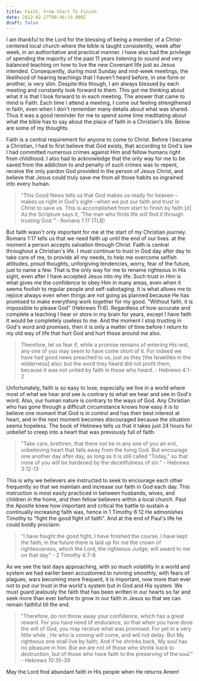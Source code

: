 ```yaml
---
title: Faith, From Start To Finish
date: 2022-02-27T00:46:33.000Z
draft: false
---
```

I am thankful to the Lord for the blessing of being a member of a Christ-centered local church where the bible is taught consistently, week after week, in an authoritative and practical manner. I have also had the privilege of spending the majority of the past 11 years listening to sound and very balanced teaching on how to live the new Covenant life just as Jesus intended. Consequently, during most Sunday and mid-week meetings, the likelihood of hearing teachings that I haven't heard before, in one form or another, is very slim. Despite this though, I am always blessed by each meeting and constantly look forward to them. This got me thinking about what it is that I look forward to in each meeting. The answer that came to mind is Faith. Each time I attend a meeting, I come out feeling strengthened in faith, even when I don't remember many details about what was shared. Thus it was a good reminder for me to spend some time meditating about what the bible has to say about the place of faith in a Christian's life. Below are some of my thoughts.

Faith is a central requirement for anyone to come to Christ. Before I became a Christian, I had to first believe that God exists, that according to God's law I had committed numerous crimes against Him and fellow humans right from childhood. I also had to acknowledge that the only way for me to be saved from the addiction to and penalty of such crimes was to repent, receive the only pardon God provided in the person of Jesus Christ, and believe that Jesus could truly save me from all those habits so ingrained into every human.

> "This Good News tells us that God makes us ready for heaven--makes us right in God's sight--when we put our faith and trust in Christ to save us. This is accomplished from start to finish by faith.[d] As the Scripture says it, 'The man who finds life will find it through trusting God.'"- Romans 1:17 (TLB)

But faith wasn't only important for me at the start of my Christian journey. Romans 1:17 tells us that we need faith up until the end of our lives. at the moment a person accepts salvation through Christ. Faith is central throughout a Christian's life. I must continue to trust in God day after day to take care of me, to provide all my needs, to help me overcome selfish attitudes, proud thoughts, unforgiving tendencies, worry, fear of the future, just to name a few. That is the only way for me to rename righteous in His sight, even after I have accepted Jesus into my life. Such trust in Him is what gives me the confidence to obey Him in many areas, even when it seems foolish to regular people and self-sabotaging. It is what allows me to rejoice always even when things are not going as planned because He has promised to make everything work together for my good. "Without faith, it is impossible to please God" (Hebrews 11:6). Regardless of how accurate and complete a teaching I hear or store in my brain for years, except I have faith it would be completely useless to me. And the moment I stop trusting in God's word and promises, then it is only a matter of time before I return to my old way of life that hurt God and hurt those around me also.

> Therefore, let us fear if, while a promise remains of entering His rest, any one of you may seem to have come short of it. For indeed we have had good news preached to us, just as they [the Israelites in the wilderness] also; but the word they heard did not profit them, because it was not united by faith in those who heard. - Hebrews 4:1-2

Unfortunately, faith is so easy to lose, especially we live in a world where most of what we hear and see is contrary to what we hear and see in God's word. Also, our human nature is contrary to the ways of God. Any Christian who has gone through a difficult circumstance knows how easy it is to believe one moment that God is in control and has their best interest at heart, and in the next moment becomes discouraged because the situation seems hopeless. The book of Hebrews tells us that it takes just 24 hours for unbelief to creep into a heart that was previously full of faith.

> "Take care, brethren, that there not be in any one of you an evil, unbelieving heart that falls away from the living God. But encourage one another day after day, as long as it is still called "Today," so that none of you will be hardened by the deceitfulness of sin." - Hebrews 3:12-13

This is why we believers are instructed to seek to encourage each other frequently so that we maintain and increase our faith in God each day. This instruction is most easily practiced in between husbands, wives, and children in the home, and then fellow believers within a local church. Paul the Apostle knew how important and critical the battle to sustain a continually increasing faith was, hence in 1 Timothy 6:12 He admonishes Timothy to "fight the good fight of faith". And at the end of Paul's life he could boldly proclaim:

> "I have fought the good fight, I have finished the course, I have kept the faith; in the future there is laid up for me the crown of righteousness, which the Lord, the righteous Judge, will award to me on that day" - 2 Timothy 4:7-8

As we see the last days approaching, with so much volatility in a world and system we had earlier been accustomed to running smoothly, with fears of plagues, wars becoming more frequent, it is important, now more than ever not to put our trust in the world's system but in God and His system. We must guard jealously the faith that has been written in our hearts so far and seek more than ever before to grow in our faith in Jesus so that we can remain faithful till the end.

> "Therefore, do not throw away your confidence, which has a great reward. For you have need of endurance, so that when you have done the will of God, you may receive what was promised. For yet in a very little while , He who is coming will come, and will not delay. But My righteous one shall live by faith; And if he shrinks back, My soul has no pleasure in him. But we are not of those who shrink back to destruction, but of those who have faith to the preserving of the soul." - Hebrews 10:35-39

May the Lord find abundant faith in His people when He returns Amen!
